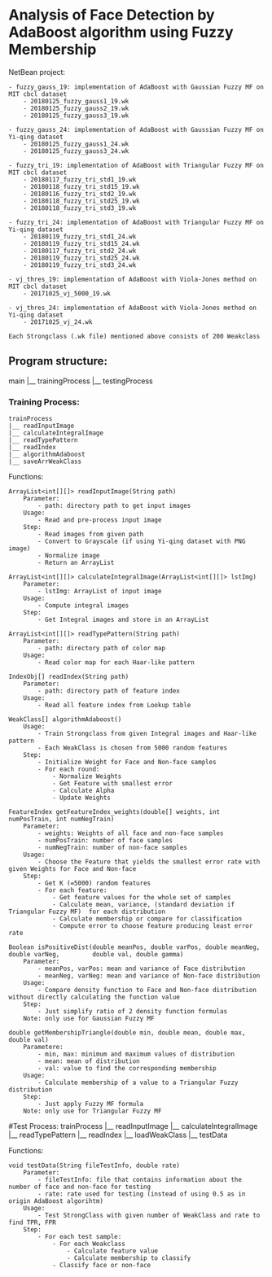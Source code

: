 # Analysis of Face Detection by AdaBoost algorithm using Fuzzy Membership

NetBean project:

	- fuzzy_gauss_19: implementation of AdaBoost with Gaussian Fuzzy MF on MIT cbcl dataset
		- 20180125_fuzzy_gauss1_19.wk
		- 20180125_fuzzy_gauss2_19.wk
		- 20180125_fuzzy_gauss3_19.wk

	- fuzzy_gauss_24: implementation of AdaBoost with Gaussian Fuzzy MF on Yi-qing dataset
		- 20180125_fuzzy_gauss1_24.wk
		- 20180125_fuzzy_gauss3_24.wk

	- fuzzy_tri_19: implementation of AdaBoost with Triangular Fuzzy MF on MIT cbcl dataset
		- 20180117_fuzzy_tri_std1_19.wk
		- 20180118_fuzzy_tri_std15_19.wk
		- 20180116_fuzzy_tri_std2_19.wk
		- 20180118_fuzzy_tri_std25_19.wk
		- 20180118_fuzzy_tri_std3_19.wk

	- fuzzy_tri_24: implementation of AdaBoost with Triangular Fuzzy MF on Yi-qing dataset
		- 20180119_fuzzy_tri_std1_24.wk
		- 20180119_fuzzy_tri_std15_24.wk
		- 20180117_fuzzy_tri_std2_24.wk
		- 20180119_fuzzy_tri_std25_24.wk
		- 20180119_fuzzy_tri_std3_24.wk

	- vj_thres_19: implementation of AdaBoost with Viola-Jones method on MIT cbcl dataset
		- 20171025_vj_5000_19.wk

	- vj_thres_24: implementation of AdaBoost with Viola-Jones method on Yi-qing dataset
		- 20171025_vj_24.wk

	Each Strongclass (.wk file) mentioned above consists of 200 Weakclass 

## Program structure:

main
|__ trainingProcess
|__ testingProcess

### Training Process:
	trainProcess
	|__ readInputImage
	|__ calculateIntegralImage
	|__ readTypePattern
	|__ readIndex
	|__ algorithmAdaboost
	|__ saveArrWeakClass

Functions:

	ArrayList<int[][]> readInputImage(String path)
		Parameter:
			- path: directory path to get input images
		Usage:
			- Read and pre-process input image
		Step:
			- Read images from given path
			- Convert to Grayscale (if using Yi-qing dataset with PNG image)
			- Normalize image
			- Return an ArrayList

	ArrayList<int[][]> calculateIntegralImage(ArrayList<int[][]> lstImg)
		Parameter:
			- lstImg: ArrayList of input image
		Usage:
			- Compute integral images
		Step:
			- Get Integral images and store in an ArrayList

	ArrayList<int[][]> readTypePattern(String path)
		Parameter:
			- path: directory path of color map
		Usage:
			- Read color map for each Haar-like pattern

	IndexObj[] readIndex(String path)
		Parameter:
			- path: directory path of feature index
		Usage:
			- Read all feature index from Lookup table

	WeakClass[] algorithmAdaboost()
		Usage:
			- Train Strongclass from given Integral images and Haar-like pattern
			- Each WeakClass is chosen from 5000 random features
		Step:
			- Initialize Weight for Face and Non-face samples
			- For each round:
				- Normalize Weights
				- Get Feature with smallest error
				- Calculate Alpha
				- Update Weights

	FeatureIndex getFeatureIndex_weights(double[] weights, int numPosTrain, int numNegTrain)
		Parameter:
			- weights: Weights of all face and non-face samples
			- numPosTrain: number of face samples
			- numNegTrain: number of non-face samples
		Usage:
			- Choose the Feature that yields the smallest error rate with given Weights for Face and Non-face
		Step:
			- Get K (=5000) random features
			- For each feature:
				- Get feature values for the whole set of samples
				- Calculate mean, variance, (standard deviation if Triangular Fuzzy MF)  for each distribution
				- Calculate membership or compare for classification
				- Compute error to choose feature producing least error rate

	Boolean isPositiveDist(double meanPos, double varPos, double meanNeg, double varNeg,         double val, double gamma)
		Parameter:
			- meanPos, varPos: mean and variance of Face distribution
			- meanNeg, varNeg: mean and variance of Non-face distribution
		Usage:
			- Compare density function to Face and Non-face distribution without directly calculating the function value
		Step:
			- Just simplify ratio of 2 density function formulas
		Note: only use for Gaussian Fuzzy MF

	double getMembershipTriangle(double min, double mean, double max, double val)
		Parametere:
			- min, max: minimum and maximum values of distribution
			- mean: mean of distribution
			- val: value to find the corresponding membership
		Usage:
			- Calculate membership of a value to a Triangular Fuzzy distribution
		Step:
			- Just apply Fuzzy MF formula
		Note: only use for Triangular Fuzzy MF

#Test Process:
	trainProcess
	|__ readInputImage
	|__ calculateIntegralImage
	|__ readTypePattern
	|__ readIndex
	|__ loadWeakClass
	|__ testData

Functions:

	void testData(String fileTestInfo, double rate)
		Parameter:
			- fileTestInfo: file that contains information about the number of face and non-face for testing
			- rate: rate used for testing (instead of using 0.5 as in origin AdaBoost algorihtm)
		Usage:
			- Test StrongClass with given number of WeakClass and rate to find TPR, FPR
		Step:
			- For each test sample:
				- For each Weakclass
					- Calculate feature value
					- Calculate membership to classify
				- Classify face or non-face













